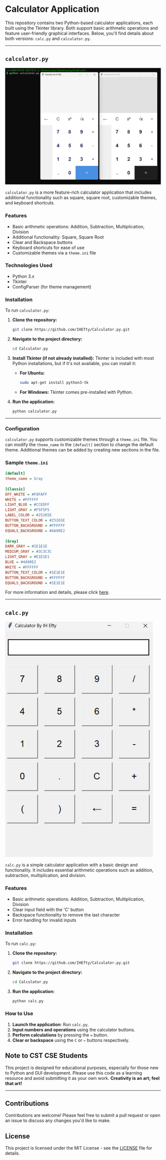 # Calculator Application

This repository contains two Python-based calculator applications, each built using the Tkinter library. Both support basic arithmetic operations and feature user-friendly graphical interfaces. Below, you'll find details about both versions: `calc.py` and `calculator.py`.

---

## `calculator.py`

![preview](https://github.com/IHEfty/Calculator.py/blob/main/res/preview.png)

`calculator.py` is a more feature-rich calculator application that includes additional functionality such as square, square root, customizable themes, and keyboard shortcuts.

### Features

- Basic arithmetic operations: Addition, Subtraction, Multiplication, Division
- Additional functionality: Square, Square Root
- Clear and Backspace buttons
- Keyboard shortcuts for ease of use
- Customizable themes via a `theme.ini` file

### Technologies Used

- Python 3.x
- Tkinter
- ConfigParser (for theme management)

### Installation

To run `calculator.py`:

1. **Clone the repository:**
   ```bash
   git clone https://github.com/IHEfty/Calculator.py.git
   ```

2. **Navigate to the project directory:**
   ```bash
   cd Calculator.py
   ```

3. **Install Tkinter (if not already installed):**
   Tkinter is included with most Python installations, but if it's not available, you can install it:

   - **For Ubuntu:**
     ```bash
     sudo apt-get install python3-tk
     ```

   - **For Windows:** Tkinter comes pre-installed with Python.

4. **Run the application:**
   ```bash
   python calculator.py
   ```

---

### Configuration

`calculator.py` supports customizable themes through a `theme.ini` file. You can modify the `theme_name` in the `[default]` section to change the default theme. Additional themes can be added by creating new sections in the file.

### Sample `theme.ini`

```ini
[default]
theme_name = Gray

[Classic]
OFF_WHITE = #F8FAFF
WHITE = #FFFFFF
LIGHT_BLUE = #CCEDFF
LIGHT_GRAY = #F5F5F5
LABEL_COLOR = #25265E
BUTTON_TEXT_COLOR = #25265E
BUTTON_BACKGROUND = #FFFFFF
EQUALS_BACKGROUND = #4A90E2

[Gray]
DARK_GRAY = #1E1E1E
MEDIUM_GRAY = #3C3C3C
LIGHT_GRAY = #E1E1E1
BLUE = #4A90E2
WHITE = #FFFFFF
BUTTON_TEXT_COLOR = #1E1E1E
BUTTON_BACKGROUND = #FFFFFF
EQUALS_BACKGROUND = #1E1E1E
```
For more information and details, please click [here](https://github.com/IHEfty/Calculator.py/blob/main/res/README.md).

---
## `calc.py`

![preview](https://github.com/IHEfty/Calculator.py/blob/main/res/preview1.png)

`calc.py` is a simple calculator application with a basic design and functionality. It includes essential arithmetic operations such as addition, subtraction, multiplication, and division.

### Features

- Basic arithmetic operations: Addition, Subtraction, Multiplication, Division
- Clear input field with the 'C' button
- Backspace functionality to remove the last character
- Error handling for invalid inputs

### Installation

To run `calc.py`:

1. **Clone the repository:**
   ```bash
   git clone https://github.com/IHEfty/Calculator.py.git
   ```

2. **Navigate to the project directory:**
   ```bash
   cd Calculator.py
   ```

3. **Run the application:**
   ```bash
   python calc.py
   ```

### How to Use

1. **Launch the application**: Run `calc.py`.
2. **Input numbers and operations** using the calculator buttons.
3. **Perform calculations** by pressing the `=` button.
4. **Clear or backspace** using the `C` or `←` buttons respectively.

## Note to CST CSE Students

This project is designed for educational purposes, especially for those new to Python and GUI development. Please use this code as a learning resource and avoid submitting it as your own work. **Creativity is an art; feel that art!**

---

## Contributions

Contributions are welcome! Please feel free to submit a pull request or open an issue to discuss any changes you'd like to make.

## License

This project is licensed under the MIT License - see the [LICENSE](LICENSE) file for details.
